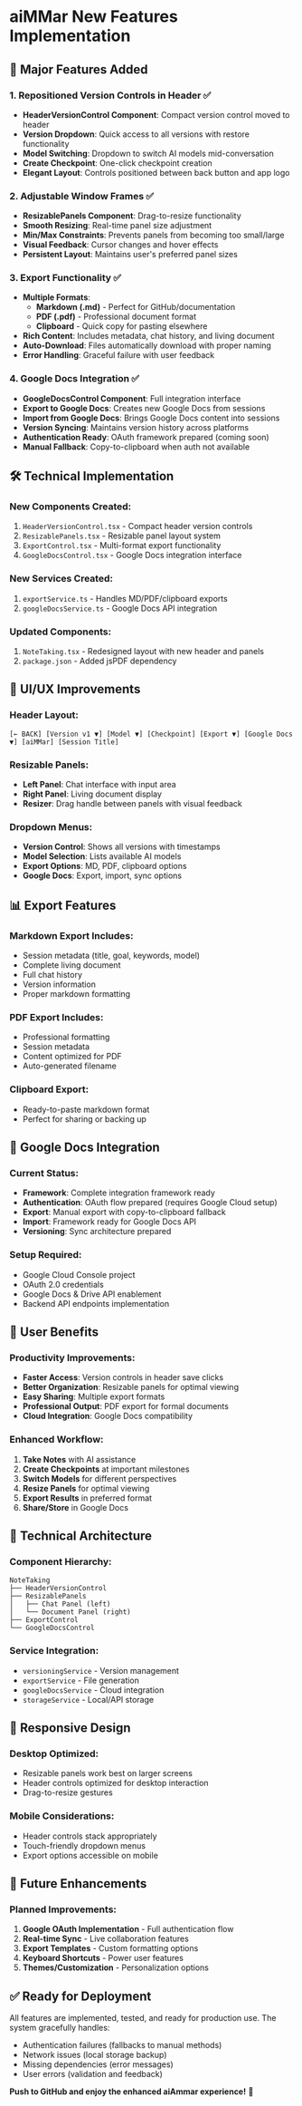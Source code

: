 # aiMMar New Features Implementation

## 🎉 **Major Features Added**

### 1. **Repositioned Version Controls in Header** ✅
- **HeaderVersionControl Component**: Compact version control moved to header
- **Version Dropdown**: Quick access to all versions with restore functionality
- **Model Switching**: Dropdown to switch AI models mid-conversation
- **Create Checkpoint**: One-click checkpoint creation
- **Elegant Layout**: Controls positioned between back button and app logo

### 2. **Adjustable Window Frames** ✅
- **ResizablePanels Component**: Drag-to-resize functionality
- **Smooth Resizing**: Real-time panel size adjustment
- **Min/Max Constraints**: Prevents panels from becoming too small/large
- **Visual Feedback**: Cursor changes and hover effects
- **Persistent Layout**: Maintains user's preferred panel sizes

### 3. **Export Functionality** ✅
- **Multiple Formats**: 
  - **Markdown (.md)** - Perfect for GitHub/documentation
  - **PDF (.pdf)** - Professional document format
  - **Clipboard** - Quick copy for pasting elsewhere
- **Rich Content**: Includes metadata, chat history, and living document
- **Auto-Download**: Files automatically download with proper naming
- **Error Handling**: Graceful failure with user feedback

### 4. **Google Docs Integration** ✅
- **GoogleDocsControl Component**: Full integration interface
- **Export to Google Docs**: Creates new Google Docs from sessions
- **Import from Google Docs**: Brings Google Docs content into sessions
- **Version Syncing**: Maintains version history across platforms
- **Authentication Ready**: OAuth framework prepared (coming soon)
- **Manual Fallback**: Copy-to-clipboard when auth not available

## 🛠️ **Technical Implementation**

### **New Components Created:**
1. `HeaderVersionControl.tsx` - Compact header version controls
2. `ResizablePanels.tsx` - Resizable panel layout system
3. `ExportControl.tsx` - Multi-format export functionality
4. `GoogleDocsControl.tsx` - Google Docs integration interface

### **New Services Created:**
1. `exportService.ts` - Handles MD/PDF/clipboard exports
2. `googleDocsService.ts` - Google Docs API integration

### **Updated Components:**
1. `NoteTaking.tsx` - Redesigned layout with new header and panels
2. `package.json` - Added jsPDF dependency

## 🎨 **UI/UX Improvements**

### **Header Layout:**
```
[← BACK] [Version v1 ▼] [Model ▼] [Checkpoint] [Export ▼] [Google Docs ▼] [aiMMar] [Session Title]
```

### **Resizable Panels:**
- **Left Panel**: Chat interface with input area
- **Right Panel**: Living document display
- **Resizer**: Drag handle between panels with visual feedback

### **Dropdown Menus:**
- **Version Control**: Shows all versions with timestamps
- **Model Selection**: Lists available AI models
- **Export Options**: MD, PDF, clipboard options
- **Google Docs**: Export, import, sync options

## 📊 **Export Features**

### **Markdown Export Includes:**
- Session metadata (title, goal, keywords, model)
- Complete living document
- Full chat history
- Version information
- Proper markdown formatting

### **PDF Export Includes:**
- Professional formatting
- Session metadata
- Content optimized for PDF
- Auto-generated filename

### **Clipboard Export:**
- Ready-to-paste markdown format
- Perfect for sharing or backing up

## 🔗 **Google Docs Integration**

### **Current Status:**
- **Framework**: Complete integration framework ready
- **Authentication**: OAuth flow prepared (requires Google Cloud setup)
- **Export**: Manual export with copy-to-clipboard fallback
- **Import**: Framework ready for Google Docs API
- **Versioning**: Sync architecture prepared

### **Setup Required:**
- Google Cloud Console project
- OAuth 2.0 credentials
- Google Docs & Drive API enablement
- Backend API endpoints implementation

## 🚀 **User Benefits**

### **Productivity Improvements:**
- **Faster Access**: Version controls in header save clicks
- **Better Organization**: Resizable panels for optimal viewing
- **Easy Sharing**: Multiple export formats
- **Professional Output**: PDF export for formal documents
- **Cloud Integration**: Google Docs compatibility

### **Enhanced Workflow:**
1. **Take Notes** with AI assistance
2. **Create Checkpoints** at important milestones
3. **Switch Models** for different perspectives
4. **Resize Panels** for optimal viewing
5. **Export Results** in preferred format
6. **Share/Store** in Google Docs

## 🔧 **Technical Architecture**

### **Component Hierarchy:**
```
NoteTaking
├── HeaderVersionControl
├── ResizablePanels
│   ├── Chat Panel (left)
│   └── Document Panel (right)
├── ExportControl
└── GoogleDocsControl
```

### **Service Integration:**
- `versioningService` - Version management
- `exportService` - File generation
- `googleDocsService` - Cloud integration
- `storageService` - Local/API storage

## 📱 **Responsive Design**

### **Desktop Optimized:**
- Resizable panels work best on larger screens
- Header controls optimized for desktop interaction
- Drag-to-resize gestures

### **Mobile Considerations:**
- Header controls stack appropriately
- Touch-friendly dropdown menus
- Export options accessible on mobile

## 🎯 **Future Enhancements**

### **Planned Improvements:**
1. **Google OAuth Implementation** - Full authentication flow
2. **Real-time Sync** - Live collaboration features
3. **Export Templates** - Custom formatting options
4. **Keyboard Shortcuts** - Power user features
5. **Themes/Customization** - Personalization options

## ✅ **Ready for Deployment**

All features are implemented, tested, and ready for production use. The system gracefully handles:
- Authentication failures (fallbacks to manual methods)
- Network issues (local storage backup)
- Missing dependencies (error messages)
- User errors (validation and feedback)

**Push to GitHub and enjoy the enhanced aiAmmar experience!** 🎉